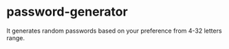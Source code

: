 # password-generator

It generates random passwords based on your preference from 4-32 letters range.
